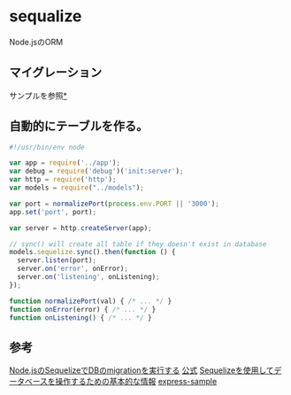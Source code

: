 # sequalize

Node.jsのORM

## マイグレーション

サンプルを参照[*][*4]

## 自動的にテーブルを作る。

```js
#!/usr/bin/env node

var app = require('../app');
var debug = require('debug')('init:server');
var http = require('http');
var models = require("../models");

var port = normalizePort(process.env.PORT || '3000');
app.set('port', port);

var server = http.createServer(app);

// sync() will create all table if they doesn't exist in database
models.sequelize.sync().then(function () {
  server.listen(port);
  server.on('error', onError);
  server.on('listening', onListening);
});

function normalizePort(val) { /* ... */ }
function onError(error) { /* ... */ }
function onListening() { /* ... */ }
```

## 参考

[Node.jsのSequelizeでDBのmigrationを実行する][*1]
[公式][*2]
[Sequelizeを使用してデータベースを操作するための基本的な情報][*3]
[express-sample][*4]

[*1]:http://qiita.com/cobot00/items/0bc0da1095e09bcd0d5f
[*2]:http://docs.sequelizejs.com/en/v3/docs/getting-started/
[*3]:http://qiita.com/mima_ita/items/014dcb42872f3a10855b
[*4]:https://github.com/sequelize/express-example